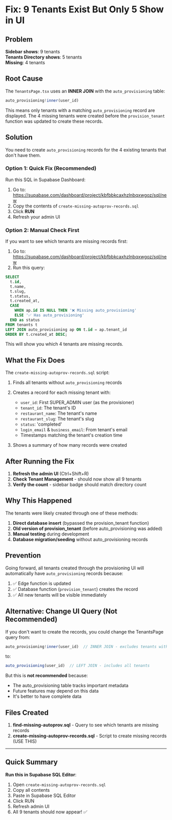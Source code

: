 # Fix: 9 Tenants Exist But Only 5 Show in UI

## Problem

**Sidebar shows**: 9 tenants  
**Tenants Directory shows**: 5 tenants  
**Missing**: 4 tenants

## Root Cause

The `TenantsPage.tsx` uses an **INNER JOIN** with the `auto_provisioning` table:

```typescript
auto_provisioning!inner(user_id)
```

This means only tenants with a matching `auto_provisioning` record are displayed. The 4 missing tenants were created before the `provision_tenant` function was updated to create these records.

## Solution

You need to create `auto_provisioning` records for the 4 existing tenants that don't have them.

### Option 1: Quick Fix (Recommended)

Run this SQL in Supabase Dashboard:

1. Go to: https://supabase.com/dashboard/project/kbfbbkcaxhzlnbqxwgoz/sql/new
2. Copy the contents of `create-missing-autoprov-records.sql`
3. Click **RUN**
4. Refresh your admin UI

### Option 2: Manual Check First

If you want to see which tenants are missing records first:

1. Go to: https://supabase.com/dashboard/project/kbfbbkcaxhzlnbqxwgoz/sql/new
2. Run this query:

```sql
SELECT 
  t.id,
  t.name,
  t.slug,
  t.status,
  t.created_at,
  CASE 
    WHEN ap.id IS NULL THEN '❌ Missing auto_provisioning'
    ELSE '✅ Has auto_provisioning'
  END as status
FROM tenants t
LEFT JOIN auto_provisioning ap ON t.id = ap.tenant_id
ORDER BY t.created_at DESC;
```

This will show you which 4 tenants are missing records.

## What the Fix Does

The `create-missing-autoprov-records.sql` script:

1. Finds all tenants without `auto_provisioning` records
2. Creates a record for each missing tenant with:
   - `user_id`: First SUPER_ADMIN user (as the provisioner)
   - `tenant_id`: The tenant's ID
   - `restaurant_name`: The tenant's name
   - `restaurant_slug`: The tenant's slug
   - `status`: 'completed'
   - `login_email` & `business_email`: From tenant's email
   - Timestamps matching the tenant's creation time

3. Shows a summary of how many records were created

## After Running the Fix

1. **Refresh the admin UI** (Ctrl+Shift+R)
2. **Check Tenant Management** - should now show all 9 tenants
3. **Verify the count** - sidebar badge should match directory count

## Why This Happened

The tenants were likely created through one of these methods:

1. **Direct database insert** (bypassed the provision_tenant function)
2. **Old version of provision_tenant** (before auto_provisioning was added)
3. **Manual testing** during development
4. **Database migration/seeding** without auto_provisioning records

## Prevention

Going forward, all tenants created through the provisioning UI will automatically have `auto_provisioning` records because:

1. ✅ Edge function is updated
2. ✅ Database function (`provision_tenant`) creates the record
3. ✅ All new tenants will be visible immediately

## Alternative: Change UI Query (Not Recommended)

If you don't want to create the records, you could change the TenantsPage query from:

```typescript
auto_provisioning!inner(user_id)  // INNER JOIN - excludes tenants without record
```

to:

```typescript
auto_provisioning(user_id)  // LEFT JOIN - includes all tenants
```

But this is **not recommended** because:
- The auto_provisioning table tracks important metadata
- Future features may depend on this data
- It's better to have complete data

## Files Created

1. **find-missing-autoprov.sql** - Query to see which tenants are missing records
2. **create-missing-autoprov-records.sql** - Script to create missing records (USE THIS)

---

## Quick Summary

**Run this in Supabase SQL Editor**:
1. Open `create-missing-autoprov-records.sql`
2. Copy all contents
3. Paste in Supabase SQL Editor
4. Click RUN
5. Refresh admin UI
6. All 9 tenants should now appear! ✅
